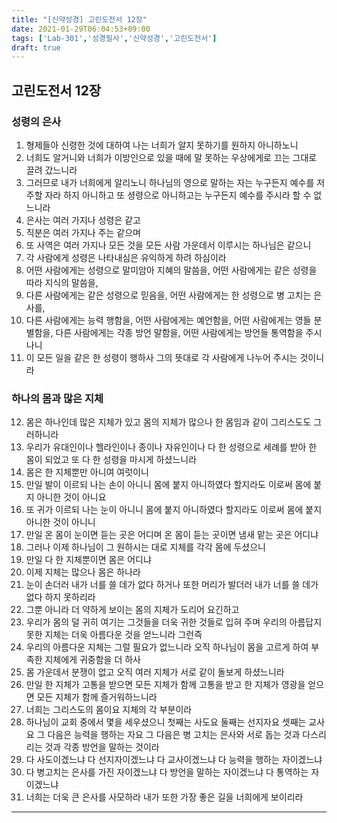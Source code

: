 ```yaml
---
title: "[신약성경] 고린도전서 12장"
date: 2021-01-29T06:04:53+09:00
tags: ['Lab-301','성경필사','신약성경','고린도전서']
draft: true
---
```

## 고린도전서 12장
### 성령의 은사
1. 형제들아 신령한 것에 대하여 나는 너희가 알지 못하기를 원하지 아니하노니
2. 너희도 알거니와 너희가 이방인으로 있을 때에 말 못하는 우상에게로 끄는 그대로 끌려 갔느니라
3. 그러므로 내가 너희에게 알리노니 하나님의 영으로 말하는 자는 누구든지 예수를 저주할 자라 하지 아니하고 또 셩령으로 아니하고는 누구든지 예수를 주시라 할 수 없느니라
4. 은사는 여러 가지나 성령은 같고
5. 직분은 여러 가지나 주는 같으며
6. 또 사역은 여러 가지나 모든 것을 모든 사람 가운데서 이루시는 하나님은 같으니
7. 각 사람에게 성령은 나타내심은 유익하게 하려 하심이라
8. 어떤 사람에게는 성령으로 말미암아 지혜의 말씀을, 어떤 사람에게는 같은 성령을 따라 지식의 말씀을,
9. 다른 사람에게는 같은 성령으로 믿음을, 어떤 사람에게는 한 성령으로 병 고치는 은사를, 
10. 다른 사람에게는 능력 행함을, 어떤 사람에게는 예언함을, 어떤 사람에게는 영들 분별함을, 다른 사람에게는 각종 방언 말함을, 어떤 사람에게는 방언들 통역함을 주시나니
11. 이 모든 일을 같은 한 성령이 행하사 그의 뜻대로 각 사람에게 나누어 주시는 것이니라
### 하나의 몸과 많은 지체
12. 몸은 하나인데 많은 지체가 있고 몸의 지체가 많으나 한 몸임과 같이 그리스도도 그러하니라
13. 우리가 유대인이나 헬라인이나 종이나 자유인이나 다 한 성령으로 세례를 받아 한 몸이 되었고 또 다 한 성령을 마시게 하셨느니라
14. 몸은 한 지체뿐만 아니여 여럿이니
15. 만일 발이 이르되 나는 손이 아니니 몸에 붙지 아니하였다 할지라도 이로써 몸에 붙지 아니한 것이 아니요
16. 또 귀가 이르되 나는 눈이 아니니 몸에 붙지 아니하였다 할지라도 이로써 몸에 붙지 아니한 것이 아니니
17. 만일 온 몸이 눈이면 듣는 곳은 어디며 온 몸이 듣는 곳이면 냄새 맡는 곳은 어디냐 
18. 그러나 이제 하나님이 그 원하시는 대로 지체를 각각 몸에 두셨으니
19. 만일 다 한 지체뿐이면 몸은 어디냐
20. 이제 지체는 많으나 몸은 하나라
21. 눈이 손더러 내가 너를 쓸 데가 없다 하거나 또한 머리가 발더러 내가 너를 쓸 데가 없다 하지 못하리라
22. 그뿐 아니라 더 약하게 보이는 몸의 지체가 도리어 요긴하고
23. 우리가 몸의 덜 귀히 여기는 그것들을 더욱 귀한 것들로 입혀 주며 우리의 아름답지 못한 지체는 더욱 아름다운 것을 얻느니라 그런즉
24. 우리의 아름다운 지체는 그럴 필요가 없느니라 오직 하나님이 몸을 고르게 하여 부족한 지체에게 귀중함을 더 하사
25. 몸 가운데서 분쟁이 없고 오직 여러 지체가 서로 같이 돌보게 하셨느니라
26. 만일 한 지체가 고통을 받으면 모든 지체가 함께 고통을 받고 한 지체가 영광을 얻으면 모든 지체가 함께 즐거워하느니라
27. 너희는 그리스도의 몸이요 지체의 각 부분이라
28. 하나님이 교회 중에서 몇을 세우셨으니 첫째는 사도요 둘째는 선지자요 셋째는 교사요 그 다음은 능력을 행하는 자요 그 다음은 병 고치는 은사와 서로 돕는 것과 다스리리는 것과 각종 방언을 말하는 것이라
29. 다 사도이겠느냐 다 선지자이겠느냐 다 교사이겠느냐 다 능력을 행하는 자이겠느냐
30. 다 병고치는 은사를 가진 자이겠느냐 다 방언을 말하는 자이겠느냐 다 통역하는 자이겠느냐
31. 너희는 더욱 큰 은사를 사모하라 내가 또한 가장 좋은 길을 너희에게 보이리라
***
